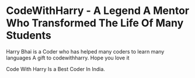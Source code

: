 # CodeWithHarry - A Legend A Mentor Who Transformed The Life Of Many Students
Harry Bhai is a Coder who has helped many coders to learn many languages
A gift to codewithharry. Hope you love it


Code With Harry Is a Best Coder In India.

